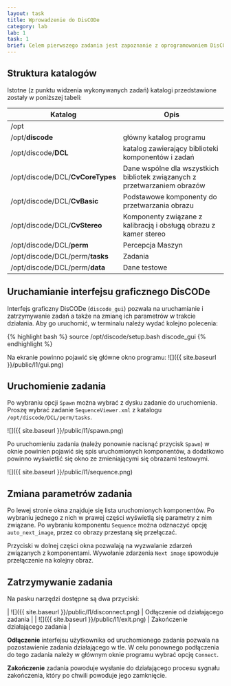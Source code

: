 ```yaml
---
layout: task
title: Wprowadzenie do DisCODe
category: lab
lab: 1
task: 1
brief: Celem pierwszego zadania jest zapoznanie z oprogramowaniem DisCODe - uruchamianie GUI, startowanie i zatrzymywanie zadań oraz zmiana ich parametrów.
---
```


## Struktura katalogów

Istotne (z punktu widzenia wykonywanych zadań) katalogi przedstawione zostały w poniższej tabeli:

| Katalog | Opis |
| --- | --- |
| /opt | |
| /opt/**discode** | główny katalog programu |
| /opt/discode/**DCL** | katalog zawierający biblioteki komponentów i zadań |
| /opt/discode/DCL/**CvCoreTypes** | Dane wspólne dla wszystkich bibliotek związanych z przetwarzaniem obrazów |
| /opt/discode/DCL/**CvBasic** | Podstawowe komponenty do przetwarzania obrazu |
| /opt/discode/DCL/**CvStereo** | Komponenty związane z kalibracją i obsługą obrazu z kamer stereo |
| /opt/discode/DCL/**perm** | Percepcja Maszyn |
| /opt/discode/DCL/perm/**tasks** | Zadania |
| /opt/discode/DCL/perm/**data** | Dane testowe |


## Uruchamianie interfejsu graficznego DisCODe

Interfejs graficzny DisCODe (`discode_gui`) pozwala na uruchamianie i zatrzymywanie zadań a także na zmianę ich parametrów w trakcie działania. Aby go uruchomić, w terminalu należy wydać kolejno polecenia:

{% highlight bash %}
source /opt/discode/setup.bash
discode_gui
{% endhighlight %}

Na ekranie powinno pojawić się główne okno programu:
![]({{ site.baseurl }}/public/l1/gui.png)

## Uruchomienie zadania

Po wybraniu opcji `Spawn` można wybrać z dysku zadanie do uruchomienia. Proszę wybrać zadanie `SequenceViewer.xml` z katalogu `/opt/discode/DCL/perm/tasks`.

![]({{ site.baseurl }}/public/l1/spawn.png)

Po uruchomieniu zadania (należy ponownie nacisnąć przycisk `Spawn`) w oknie powinien pojawić się spis uruchomionych komponentów, a dodatkowo powinno wyświetlić się okno ze zmieniającymi się obrazami testowymi.

![]({{ site.baseurl }}/public/l1/sequence.png)

## Zmiana parametrów zadania

Po lewej stronie okna znajduje się lista uruchomionych komponentów. Po wybraniu jednego z nich w prawej części wyświetlą się parametry z nim związane. Po wybraniu komponentu `Sequence` można odznaczyć opcję `auto_next_image`, przez co obrazy przestaną się przełączać. 

Przyciski w dolnej części okna pozwalają na wyzwalanie zdarzeń związanych z komponentami. Wywołanie zdarzenia `Next image` spowoduje przełączenie na kolejny obraz.

## Zatrzymywanie zadania

Na pasku narzędzi dostępne są dwa przyciski:

| ![]({{ site.baseurl }}/public/l1/disconnect.png) | Odłączenie od działającego zadania |
| ![]({{ site.baseurl }}/public/l1/exit.png) | Zakończenie działającego zadania |

**Odłączenie** interfejsu użytkownika od uruchomionego zadania pozwala na pozostawienie zadania działającego w tle. W celu ponownego podłączenia do tego zadania należy w głównym oknie programu wybrać opcję `Connect`.

**Zakończenie** zadania powoduje wysłanie do działającego procesu sygnału zakończenia, który po chwili powoduje jego zamknięcie. 
